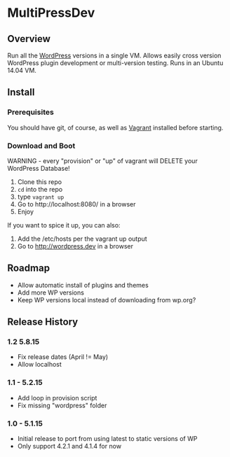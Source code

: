 # MultiPressDev

## Overview

Run all the [WordPress](https://wordpress.org) versions in a single
VM. Allows easily cross version WordPress plugin development or
multi-version testing.  Runs in an Ubuntu 14.04 VM.

## Install

### Prerequisites

You should have git, of course, as well as
[Vagrant](https://www.vagrantup.com/) installed before starting.

### Download and Boot

WARNING - every "provision" or "up" of vagrant will DELETE your WordPress
Database!

1. Clone this repo
1. `cd` into the repo
1. type `vagrant up`
1. Go to http://localhost:8080/ in a browser
1. Enjoy

If you want to spice it up, you can also:
1. Add the /etc/hosts per the vagrant up output
1. Go to http://wordpress.dev in a browser

## Roadmap
* Allow automatic install of plugins and themes
* Add more WP versions
* Keep WP versions local instead of downloading from wp.org?

## Release History

### 1.2 5.8.15
* Fix release dates (April != May)
* Allow localhost

### 1.1 - 5.2.15
* Add loop in provision script
* Fix missing "wordpress" folder

### 1.0 - 5.1.15
* Initial release to port from using latest to static versions of WP
* Only support 4.2.1 and 4.1.4 for now
